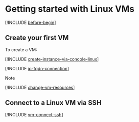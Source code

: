 # Getting started with Linux VMs

[!INCLUDE [before-begin](../../_includes/before-begin.md)]

## Create your first VM

To create a VM:

[!INCLUDE [create-instance-via-concole-linux](../_includes_service/create-instance-via-concole-linux.md)]

[!INCLUDE [ip-fqdn-connection](../../_includes/ip-fqdn-connection.md)]

> [!NOTE]
>
> [!INCLUDE [change-vm-resources](../_includes_service/change-vm-resources.md)]

## Connect to a Linux VM via SSH

[!INCLUDE [vm-connect-ssh](../../_includes/vm-connect-ssh.md)]
